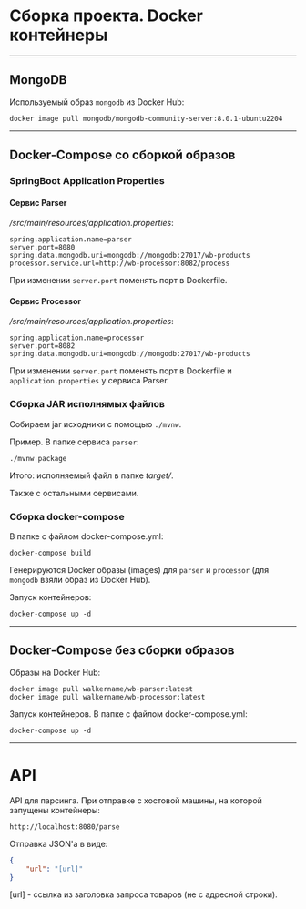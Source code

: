 # Сборка проекта. Docker контейнеры

***

## MongoDB

Используемый образ `mongodb` из Docker Hub:

```
docker image pull mongodb/mongodb-community-server:8.0.1-ubuntu2204
```

***

## Docker-Compose со сборкой образов

### SpringBoot Application Properties

#### Сервис Parser

*/src/main/resources/application.properties*:

```
spring.application.name=parser
server.port=8080
spring.data.mongodb.uri=mongodb://mongodb:27017/wb-products
processor.service.url=http://wb-processor:8082/process
```

При изменении `server.port` поменять порт в Dockerfile.

#### Сервис Processor

*/src/main/resources/application.properties*:

```
spring.application.name=processor
server.port=8082
spring.data.mongodb.uri=mongodb://mongodb:27017/wb-products
```

При изменении `server.port` поменять порт в Dockerfile и `application.properties` у сервиса Parser.

### Сборка JAR исполнямых файлов

Собираем jar исходники с помощью `./mvnw`.

Пример. В папке сервиса `parser`:

```
./mvnw package
```

Итого: исполняемый файл в папке *target/*.

Также с остальными сервисами.

### Сборка docker-compose

В папке с файлом docker-compose.yml:

```
docker-compose build
```

Генерируются Docker образы (images) для `parser` и `processor` (для `mongodb` взяли образ из Docker Hub).

Запуск контейнеров:

```
docker-compose up -d
```

***

## Docker-Compose без сборки образов

Образы на Docker Hub:

```
docker image pull walkername/wb-parser:latest
docker image pull walkername/wb-processor:latest
```

Запуск контейнеров. В папке с файлом docker-compose.yml:

```
docker-compose up -d
```

***

# API

API для парсинга. При отправке с хостовой машины, на которой запущены контейнеры:

```
http://localhost:8080/parse
```

Отправка JSON'a в виде:

```json
{
    "url": "[url]"
}
```

[url] - ссылка из заголовка запроса товаров (не с адресной строки).
